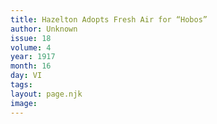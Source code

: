 ```yaml
---
title: Hazelton Adopts Fresh Air for “Hobos”
author: Unknown
issue: 18
volume: 4
year: 1917
month: 16
day: VI
tags:
layout: page.njk
image:
---
```



